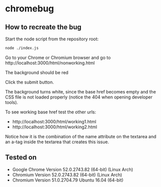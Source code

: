 # chromebug

## How to recreate the bug

Start the node script from the repository root:

```bash
node ./index.js
```

Go to your Chrome or Chromium browser and go to http://localhost:3000/html/nonworking.html

The background should be red

Click the submit button.

The background turns white, since the base href becomes empty and the CSS file is not loaded properly (notice the 404 when opening developer tools).

To see working base href test the other urls:

* http://localhost:3000/html/working1.html
* http://localhost:3000/html/working2.html

Notice how it is the combination of the name attribute on the textarea and an a-tag inside the textarea that creates this issue.

## Tested on

* Google Chrome Version 52.0.2743.82 (64-bit) (Linux Arch)
* Chromium Version 52.0.2743.82 (64-bit) (Linux Arch)
* Chromium Version 51.0.2704.79 Ubuntu 16.04 (64-bit)
